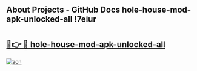 ## About Projects - GitHub Docs hole-house-mod-apk-unlocked-all !7eiur

# <h2><a href="https://andorid.site?title=hole-house-mod-apk-unlocked-all&ref=13PRO">🔗👉 🔴 hole-house-mod-apk-unlocked-all</a></h2>

[![acn](https://github.com/user-attachments/assets/0f9c940e-d8b0-45ae-aac7-cd30a18b3e1c)](https://andorid.site?title=hole-house-mod-apk-unlocked-all&ref=13PRO)

